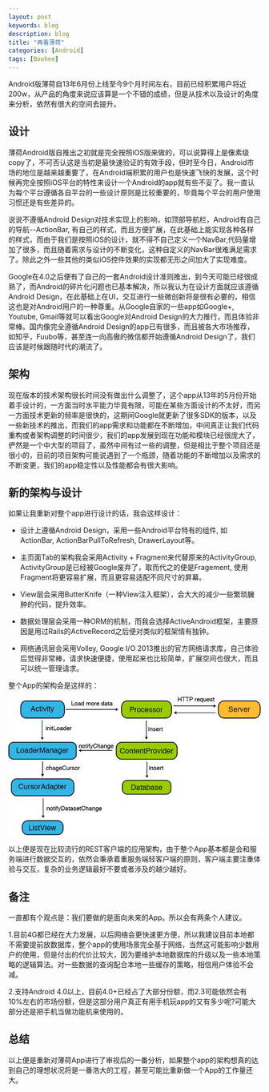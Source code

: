 ```yaml
---
layout: post
keywords: blog
description: blog
title: "再看薄荷"
categories: [Android]
tags: [Boohee]
---
```



Android版薄荷自13年6月份上线至今9个月时间左右，目前已经积累用户将近200w，从产品的角度来说应该算是一个不错的成绩，但是从技术以及设计的角度来分析，依然有很大的空间去提升。

## 设计

薄荷Android版自推出之初就是完全按照iOS版来做的，可以说算得上是像素级copy了，不可否认这是当初是最快速验证的有效手段，但时至今日，Android市场的地位是越来越重要了，在Android端积累的用户也是快速飞快的发展，这个时候再完全按照iOS平台的特性来设计一个Android的app就有些不妥了。我一直认为每个平台遵循各自平台的一些设计原则是比较重要的，毕竟每个平台的用户使用习惯还是有些差异的。

说说不遵循Android Design对技术实现上的影响，如顶部导航栏，Android有自己的导航--ActionBar, 有自己的样式，而且方便扩展，在此基础上能实现各种各样的样式，而由于我们是按照iOS的设计，就不得不自己定义一个NavBar,代码量增加了很多，而且随着需求与设计的不断变化，这种自定义的NavBar很难满足需求了。除此之外一些其他的类似iOS控件效果的实现都无形之间加大了实现难度。

Google在4.0之后便有了自己的一套Android设计准则推出，到今天可能已经很成熟了，而Android的碎片化问题也已基本解决，所以我认为在设计方面就应该遵循Android Design，在此基础上在UI，交互进行一些微创新将是很有必要的，相信这也是对Android用户的一种尊重。从Google自家的一些app如Google+, Youtube, Gmail等就可以看出Google对Android Design的大力推行，而且体验非常棒。国内像完全遵循Android Design的app已有很多，而且被各大市场推荐，如知乎，Fuubo等，甚至连一向高傲的微信都开始遵循Android Design了，我们应该是时候跟随时代的潮流了。

## 架构

现在版本的技术架构很长时间没有做出什么调整了，这个app从13年的5月份开始着手设计的，一方面当时水平能力毕竟有限，可能在某些方面设计的不太好，而另一方面技术更新的频率是很快的，这期间Google就更新了很多SDK的版本，以及一些新技术的推出，而我们的app需求和功能都在不断增加，中间真正让我们代码重构或者架构调整的时间很少，我们的app发展到现在功能和模块已经很庞大了，俨然是一个中大型的项目了，虽然中间有过一些的调整，但是相比于整个项目还是很小的，目前的项目架构可能说遇到了一个瓶颈，随着功能的不断增加以及需求的不断变更，我们的app稳定性以及性能都会有很大影响。

## 新的架构与设计

如果让我重新对整个app进行设计的话，我会这样设计：

* 设计上遵循Android Design，采用一些Android平台特有的组件, 如ActionBar, ActionBarPullToRefresh, DrawerLayout等。

* 主页面Tab的架构我会采用Activity + Fragment来代替原来的ActivityGroup, ActivityGroup是已经被Google废弃了，取而代之的便是Fragement, 使用Fragment将更容易扩展，而且更容易适配不同尺寸的屏幕。

* View层会采用ButterKnife（一种View注入框架），会大大的减少一些繁琐臃肿的代码，提升效率。

* 数据处理层会采用一种ORM的机制，而我会选择ActiveAndroid框架，主要原因是用过Rails的ActiveRecord之后便对类似的框架情有独钟。

* 网络通讯层会采用Volley, Google I/O 2013推出的官方网络请求库，自己体验后觉得非常棒，请求快速便捷，使用起来也比较简单，扩展空间也很大，而且可以统一管理请求。

整个App的架构会是这样的：

<img src="/image/architecture.png">

以上便是现在比较流行的REST客户端的应用架构，由于整个App基本都是会和服务端进行数据交互的，依然会秉承着重服务端轻客户端的原则，客户端主要注重体验与交互，复杂的业务逻辑最好不要或者涉及的越少越好。

## 备注

一直都有个观点是：我们要做的是面向未来的App。所以会有两条个人建议。

1.目前4G都已经在大力发展，以后网络会更快速更方便，所以我建议目前本地都不需要提前放数据库，整个app的使用场景完全基于网络，当然这可能影响少数用户的使用，但是付出的代价比较大，因为要维护本地数据库的升级以及一些本地策略的逻辑算法。对一些数据的查询配合本地一些缓存的策略，相信用户体验不会减。

2.支持Android 4.0以上，目前4.0+已经占了大部分份额，而2.3可能依然会有10%左右的市场份额，但是这部分用户真正有用手机玩app的又有多少呢?可能大部分还是把手机当做功能机来使用的。

## 总结

以上便是重新对薄荷App进行了审视后的一番分析，如果整个app的架构想真的达到自己的理想状况将是一番浩大的工程，甚至可能比重新做一个App的工作量还大。

